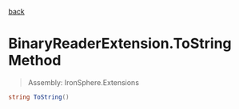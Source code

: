﻿

[back](/IronSphere.Extensions/types/BinaryReaderExtension)

# BinaryReaderExtension.ToString Method

> Assembly: IronSphere.Extensions

```csharp
string ToString()
```



 